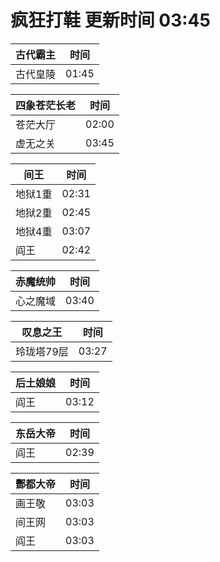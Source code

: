 # 疯狂打鞋 更新时间 03:45

| 古代霸主   | 时间    |
|--------|-------|
| 古代皇陵 | 01:45 |

| 四象苍茫长老   | 时间    |
|--------|-------|
| 苍茫大厅 | 02:00 |
| 虚无之关 | 03:45 |

| 间王   | 时间    |
|--------|-------|
| 地狱1重 | 02:31 |
| 地狱2重 | 02:45 |
| 地狱4重 | 03:07 |
| 阎王 | 02:42 |

| 赤魔统帅   | 时间    |
|--------|-------|
| 心之魔域 | 03:40 |

| 叹息之王   | 时间    |
|--------|-------|
| 玲珑塔79层 | 03:27 |

| 后土娘娘   | 时间    |
|--------|-------|
| 阎王 | 03:12 |

| 东岳大帝   | 时间    |
|--------|-------|
| 阎王 | 02:39 |

| 酆都大帝   | 时间    |
|--------|-------|
| 画王敬 | 03:03 |
| 间王网 | 03:03 |
| 阎王 | 03:03 |